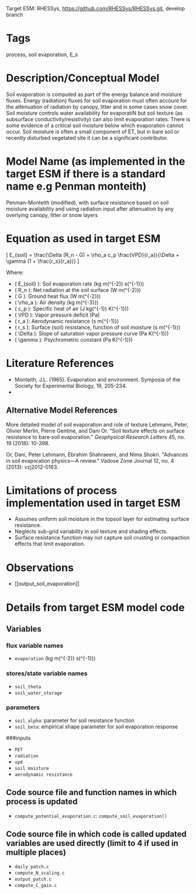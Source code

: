 Target ESM: RHESSys, https://github.com/RHESSys/RHESSys.git, develop branch

# Tags
process, soil evaporation, E_s

# Description/Conceptual Model
Soil evaporation is computed as part of the energy balance and moisture fluxes. Energy (radiation) fluxes for soil evaporation must often account for the attenuation of radiation by canopy, litter and in some cases snow cover.  Soil moisture controls water availability for evaporatiN but soil texture (as subsurface conductivity/resistivity) can also limit evaporation rates. There is some evidence of a critical soil moisture below which evaporation cannot occur. Soil moisture is often a small component of ET, but in bare soil or recently disturbed vegetated site it can be a significant contributor.

# Model Name (as implemented in the target ESM if there is a standard name e.g Penman monteith)
Penman-Monteith (modified), with surface resistance based on soil moisture availability and using radiation input after attenuation by any overlying canopy, litter or snow layers

# Equation as used in target ESM

\[
E_{soil} = \frac{\Delta (R_n - G) + \rho_a c_p \frac{VPD}{r_a}}{\Delta + \gamma (1 + \frac{r_s}{r_a})}
\]

Where:
- \( E_{soil} \): Soil evaporation rate (kg m\(^{-2}\) s\(^{-1}\))
- \( R_n \): Net radiation at the soil surface (W m\(^{-2}\))
- \( G \): Ground heat flux (W m\(^{-2}\))
- \( \rho_a \): Air density (kg m\(^{-3}\))
- \( c_p \): Specific heat of air (J kg\(^{-1}\) K\(^{-1}\))
- \( VPD \): Vapor pressure deficit (Pa)
- \( r_a \): Aerodynamic resistance (s m\(^{-1}\))
- \( r_s \): Surface (soil) resistance, function of soil moisture (s m\(^{-1}\))
- \( \Delta \): Slope of saturation vapor pressure curve (Pa K\(^{-1}\))
- \( \gamma \): Psychrometric constant (Pa K\(^{-1}\))

# Literature References

- Monteith, J.L. (1965). Evaporation and environment. Symposia of the Society for Experimental Biology, 19, 205-234.
- 
## Alternative Model References

More detailed model of soil evaporation and role of texture
Lehmann, Peter, Olivier Merlin, Pierre Gentine, and Dani Or. "Soil texture effects on surface resistance to bare‐soil evaporation." _Geophysical Research Letters_ 45, no. 19 (2018): 10-398.

Or, Dani, Peter Lehmann, Ebrahim Shahraeeni, and Nima Shokri. "Advances in soil evaporation physics—A review." Vadose Zone Journal 12, no. 4 (2013): vzj2012-0163.

# Limitations of process implementation used in target ESM
- Assumes uniform soil moisture in the topsoil layer for estimating surface resistance.
- Neglects sub-grid variability in soil texture and shading effects.
- Surface resistance function may not capture soil crusting or compaction effects that limit evaporation.

# Observations
- [[output_soil_evaporation]]



# Details  from target ESM model code
##  Variables
### flux variable names
- `evaporation` (kg m\(^{-2}\) s\(^{-1}\))

### stores/state variable names
- `soil_theta`
- `soil_water_storage`

### parameters
- `soil_alpha`: parameter for soil resistance function
- `soil_beta`: empirical shape parameter for soil evaporation response

###inputs
- `PET`
- `radiation`
- `vpd`
- `soil moisture`
- `aerodynamic resistance`

## Code source file and function names in which process is updated
- `compute_potential_evaporation.c`: `compute_soil_evaporation()`

## Code source file in which code is called updated variables are used directly (limit to 4 if used in multiple places)
- `daily_patch.c`
- `compute_N_scaling.c`
- `output_patch.c`
- `compute_C_gain.c`


